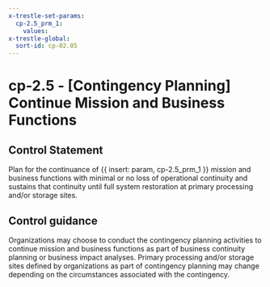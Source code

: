 ```yaml
---
x-trestle-set-params:
  cp-2.5_prm_1:
    values:
x-trestle-global:
  sort-id: cp-02.05
---
```


# cp-2.5 - \[Contingency Planning\] Continue Mission and Business Functions

## Control Statement

Plan for the continuance of {{ insert: param, cp-2.5_prm_1 }} mission and business functions with minimal or no loss of operational continuity and sustains that continuity until full system restoration at primary processing and/or storage sites.

## Control guidance

Organizations may choose to conduct the contingency planning activities to continue mission and business functions as part of business continuity planning or business impact analyses. Primary processing and/or storage sites defined by organizations as part of contingency planning may change depending on the circumstances associated with the contingency.
